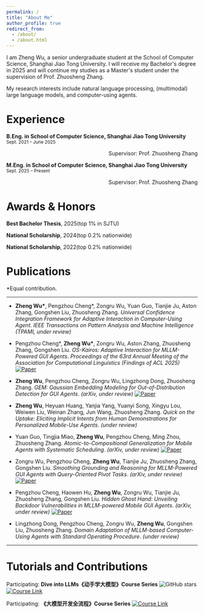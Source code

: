 ```yaml
---
permalink: /
title: "About Me"
author_profile: true
redirect_from: 
  - /about/
  - /about.html
---
```


I am Zheng Wu, a senior undergraduate student at the School of Computer Science, Shanghai Jiao Tong University. I will receive my Bachelor's degree in 2025 and will continue my studies as a Master's student under the supervision of Prof. Zhuosheng Zhang. 

My research interests include natural language processing, (multimodal) large language models, and computer-using agents.

Experience
=====
**B.Eng. in School of Computer Science, Shanghai Jiao Tong University**  
<small>Sept. 2021 – June 2025</small>  
<div align="right">Supervisor: Prof. Zhuosheng Zhang</div>

**M.Eng. in School of Computer Science, Shanghai Jiao Tong University**  
<small>Sept. 2025 – Present</small>  
<div align="right">Supervisor: Prof. Zhuosheng Zhang</div>

Awards & Honors
======
**Best Bachelor Thesis**, 2025(top 1% in SJTU)

**National Scholarship**, 2024(top 0.2% nationwide)

**National Scholarship**, 2022(top 0.2% nationwide)

Publications
======
*Equal contribution.

---

* **Zheng Wu\***, Pengzhou Cheng\*, Zongru Wu, Yuan Guo, Tianjie Ju, Aston Zhang, Gongshen Liu, Zhuosheng Zhang.
  *Universal Confidence Integration Framework for Adaptive Interaction in Computer-Using Agent*.
  *IEEE Transactions on Pattern Analysis and Machine Intelligence (TPAMI, under review)*

* Pengzhou Cheng\*, **Zheng Wu\***, Zongru Wu, Aston Zhang, Zhuosheng Zhang, Gongshen Liu.
  *OS-Kairos: Adaptive Interaction for MLLM-Powered GUI Agents*.
  *Proceedings of the 63rd Annual Meeting of the Association for Computational Linguistics (Findings of ACL 2025)* [![Paper](https://img.shields.io/badge/PDF-2503.16465-red)](https://arxiv.org/pdf/2503.16465)

* **Zheng Wu**, Pengzhou Cheng, Zongru Wu, Lingzhong Dong, Zhuosheng Zhang.
  *GEM: Gaussian Embedding Modeling for Out-of-Distribution Detection for GUI Agents*.
  *(arXiv, under review)* [![Paper](https://img.shields.io/badge/PDF-2505.12842-red)](https://arxiv.org/pdf/2505.12842)

* **Zheng Wu**, Heyuan Huang, Yanjia Yang, Yuanyi Song, Xingyu Lou, Weiwen Liu, Weinan Zhang, Jun Wang, Zhuosheng Zhang.
  *Quick on the Uptake: Eliciting Implicit Intents from Human Demonstrations for Personalized Mobile-Use Agents*.
  *(under review)* 

* Yuan Guo, Tingjia Miao, **Zheng Wu**, Pengzhou Cheng, Ming Zhou, Zhuosheng Zhang.
  *Atomic-to-Compositional Generalization for Mobile Agents with Systematic Scheduling*.
  *(arXiv, under review)* [![Paper](https://img.shields.io/badge/PDF-2505.12842-red)](https://arxiv.org/pdf/2506.08972)

* Zongru Wu, Pengzhou Cheng, **Zheng Wu**, Tianjie Ju, Zhuosheng Zhang, Gongshen Liu.
  *Smoothing Grounding and Reasoning for MLLM-Powered GUI Agents with Query-Oriented Pivot Tasks*.
  *(arXiv, under review)* [![Paper](https://img.shields.io/badge/PDF-2503.00401-red)](https://arxiv.org/pdf/2503.00401)

* Pengzhou Cheng, Haowen Hu, **Zheng Wu**, Zongru Wu, Tianjie Ju, Zhuosheng Zhang, Gongshen Liu.
  *Hidden Ghost Hand: Unveiling Backdoor Vulnerabilities in MLLM-powered Mobile GUI Agents*.
  *(arXiv, under review)* [![Paper](https://img.shields.io/badge/PDF-2505.14418-red)](https://arxiv.org/pdf/2505.14418?)

* Lingzhong Dong, Pengzhou Cheng, Zongru Wu, **Zheng Wu**, Gongshen Liu, Zhuosheng Zhang.
  *Domain Adaptation of MLLM-based Computer-Using Agents with Standard Operating Procedure*.
  *(under review)*

---

Tutorials and Contributions
=====
Participating: **Dive into LLMs《动手学大模型》Course Series** ![GitHub stars](https://img.shields.io/github/stars/Lordog/dive-into-llms?style=social)[![Course Link](https://img.shields.io/badge/Course-Link-blue)](https://github.com/Lordog/dive-into-llms)


Participating: **《大模型开发全流程》Course Series** [![Course Link](https://img.shields.io/badge/Course-Link-blue)](https://www.hiascend.com/edu/growth/lm-development#classification-floor-1)
